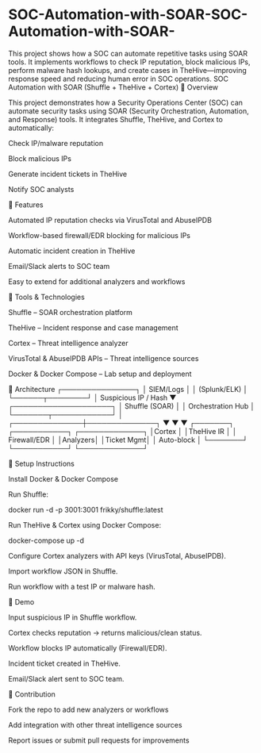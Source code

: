 # SOC-Automation-with-SOAR-SOC-Automation-with-SOAR-
This project shows how a SOC can automate repetitive tasks using SOAR tools. It implements workflows to check IP reputation, block malicious IPs, perform malware hash lookups, and create cases in TheHive—improving response speed and reducing human error in SOC operations.
SOC Automation with SOAR (Shuffle + TheHive + Cortex)
🔹 Overview

This project demonstrates how a Security Operations Center (SOC) can automate security tasks using SOAR (Security Orchestration, Automation, and Response) tools.
It integrates Shuffle, TheHive, and Cortex to automatically:

Check IP/malware reputation

Block malicious IPs

Generate incident tickets in TheHive

Notify SOC analysts

🔹 Features

Automated IP reputation checks via VirusTotal and AbuseIPDB

Workflow-based firewall/EDR blocking for malicious IPs

Automatic incident creation in TheHive

Email/Slack alerts to SOC team

Easy to extend for additional analyzers and workflows

🔹 Tools & Technologies

Shuffle – SOAR orchestration platform

TheHive – Incident response and case management

Cortex – Threat intelligence analyzer

VirusTotal & AbuseIPDB APIs – Threat intelligence sources

Docker & Docker Compose – Lab setup and deployment

🔹 Architecture
              ┌───────────────┐
              │   SIEM/Logs   │
              │ (Splunk/ELK)  │
              └──────┬────────┘
                     │ Suspicious IP / Hash
                     ▼
          ┌────────────────────┐
          │   Shuffle (SOAR)   │
          │  Orchestration Hub │
          └───────┬────────────┘
                  │
   ┌──────────────┼──────────────┐
   ▼              ▼              ▼
┌───────┐   ┌───────────┐   ┌─────────────┐
│Cortex │   │TheHive IR │   │ Firewall/EDR │
│Analyzers│ │Ticket Mgmt│   │ Auto-block   │
└───────┘   └───────────┘   └─────────────┘

🔹 Setup Instructions

Install Docker & Docker Compose

Run Shuffle:

docker run -d -p 3001:3001 frikky/shuffle:latest


Run TheHive & Cortex using Docker Compose:

docker-compose up -d


Configure Cortex analyzers with API keys (VirusTotal, AbuseIPDB).

Import workflow JSON in Shuffle.

Run workflow with a test IP or malware hash.

🔹 Demo

Input suspicious IP in Shuffle workflow.

Cortex checks reputation → returns malicious/clean status.

Workflow blocks IP automatically (Firewall/EDR).

Incident ticket created in TheHive.

Email/Slack alert sent to SOC team.

🔹 Contribution

Fork the repo to add new analyzers or workflows

Add integration with other threat intelligence sources

Report issues or submit pull requests for improvements
